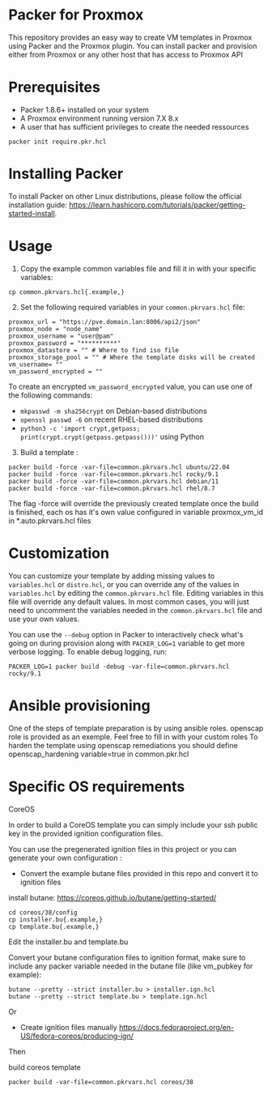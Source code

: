 Packer for Proxmox
===================

This repository provides an easy way to create VM templates in Proxmox using Packer and the Proxmox plugin.
You can install packer and provision either from Proxmox or any other host that has access to Proxmox API

Prerequisites
=============

- Packer 1.8.6+ installed on your system
- A Proxmox environment running version 7.X 8.x
- A user that has sufficient privileges to create the needed ressources

```
packer init require.pkr.hcl
```

Installing Packer
=================

To install Packer on other Linux distributions, please follow the official installation guide: https://learn.hashicorp.com/tutorials/packer/getting-started-install.

Usage
=====

1. Copy the example common variables file and fill it in with your specific variables:

```
cp common.pkrvars.hcl{.example,}

```
2. Set the following required variables in your `common.pkrvars.hcl` file:

```
proxmox_url = "https://pve.domain.lan:8006/api2/json"
proxmox_node = "node_name"
proxmox_username = "user@pam"
proxmox_password = "**********"
proxmox_datastore = "" # Where to find iso file
proxmox_storage_pool = "" # Where the template disks will be created
vm_username= ""
vm_password_encrypted = ""
```

   To create an encrypted `vm_password_encrypted` value, you can use one of the following commands:
   - `mkpasswd -m sha256crypt` on Debian-based distributions
   - `openssl passwd -6` on recent RHEL-based distributions
   - `python3 -c 'import crypt,getpass; print(crypt.crypt(getpass.getpass()))'` using Python

3. Build a template :

```
packer build -force -var-file=common.pkrvars.hcl ubuntu/22.04
packer build -force -var-file=common.pkrvars.hcl rocky/9.1
packer build -force -var-file=common.pkrvars.hcl debian/11
packer build -force -var-file=common.pkrvars.hcl rhel/8.7
```
The flag -force will override the previously created template once the build is finished, each os has it's own value configured in variable proxmox_vm_id in *.auto.pkrvars.hcl files 

Customization
=============

You can customize your template by adding missing values to `variables.hcl` or `distro.hcl`, or you can override any of the values in `variables.hcl` by editing the `common.pkrvars.hcl` file.
Editing variables in this file will override any default values. 
In most common cases, you will just need to uncomment the variables needed in the `common.pkrvars.hcl` file and use your own values.

You can use the `--debug` option in Packer to interactively check what's going on during provision along with `PACKER_LOG=1` variable to get more verbose logging.
To enable debug logging, run:

```
PACKER_LOG=1 packer build -debug -var-file=common.pkrvars.hcl rocky/9.1
```

Ansible provisioning
=============
One of the steps of template preparation is by using ansible roles.
openscap role is provided as an exemple.
Feel free to fill in with your custom roles
To harden the template using openscap remediations you should define openscap_hardening variable=true in common.pkr.hcl


Specific OS requirements
=============
CoreOS

In order to build a CoreOS template you can simply include your ssh public key in the provided ignition configuration files.

You can use the pregenerated ignition files in this project or you can generate your own configuration :

- Convert the example butane files provided in this repo and convert it to ignition files

install butane:
https://coreos.github.io/butane/getting-started/

```
cd coreos/38/config
cp installer.bu{.example,}
cp template.bu{.example,}
```
Edit the installer.bu and template.bu

Convert your butane configuration files to ignition format, make sure to include any packer variable needed in the butane file (like vm_pubkey for example):
```
butane --pretty --strict installer.bu > installer.ign.hcl
butane --pretty --strict template.bu > template.ign.hcl
```

Or

- Create ignition files manually https://docs.fedoraproject.org/en-US/fedora-coreos/producing-ign/

Then

build coreos template
```
packer build -var-file=common.pkrvars.hcl coreos/38
```
